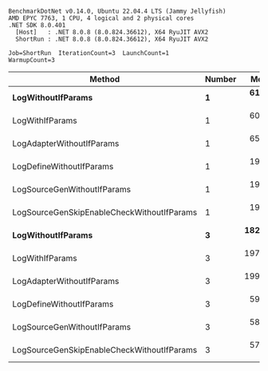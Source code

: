 ```

BenchmarkDotNet v0.14.0, Ubuntu 22.04.4 LTS (Jammy Jellyfish)
AMD EPYC 7763, 1 CPU, 4 logical and 2 physical cores
.NET SDK 8.0.401
  [Host]   : .NET 8.0.8 (8.0.824.36612), X64 RyuJIT AVX2
  ShortRun : .NET 8.0.8 (8.0.824.36612), X64 RyuJIT AVX2

Job=ShortRun  IterationCount=3  LaunchCount=1  
WarmupCount=3  

```
| Method                                     | Number | Mean      | Error     | StdDev   | Min       | Max       | Gen0   | Allocated |
|------------------------------------------- |------- |----------:|----------:|---------:|----------:|----------:|-------:|----------:|
| **LogWithoutIfParams**                         | **1**      |  **61.88 ns** |  **2.840 ns** | **0.156 ns** |  **61.72 ns** |  **62.03 ns** | **0.0010** |      **88 B** |
| LogWithIfParams                            | 1      |  60.14 ns |  1.176 ns | 0.064 ns |  60.08 ns |  60.21 ns | 0.0010 |      88 B |
| LogAdapterWithoutIfParams                  | 1      |  65.80 ns |  3.300 ns | 0.181 ns |  65.68 ns |  66.00 ns | 0.0010 |      88 B |
| LogDefineWithoutIfParams                   | 1      |  19.82 ns |  0.218 ns | 0.012 ns |  19.80 ns |  19.82 ns |      - |         - |
| LogSourceGenWithoutIfParams                | 1      |  19.82 ns |  0.261 ns | 0.014 ns |  19.81 ns |  19.84 ns |      - |         - |
| LogSourceGenSkipEnableCheckWithoutIfParams | 1      |  19.29 ns |  0.187 ns | 0.010 ns |  19.28 ns |  19.30 ns |      - |         - |
| **LogWithoutIfParams**                         | **3**      | **182.87 ns** |  **6.241 ns** | **0.342 ns** | **182.54 ns** | **183.22 ns** | **0.0031** |     **264 B** |
| LogWithIfParams                            | 3      | 197.97 ns |  5.887 ns | 0.323 ns | 197.63 ns | 198.27 ns | 0.0031 |     264 B |
| LogAdapterWithoutIfParams                  | 3      | 199.05 ns | 27.063 ns | 1.483 ns | 198.00 ns | 200.75 ns | 0.0031 |     264 B |
| LogDefineWithoutIfParams                   | 3      |  59.28 ns |  3.742 ns | 0.205 ns |  59.14 ns |  59.52 ns |      - |         - |
| LogSourceGenWithoutIfParams                | 3      |  58.30 ns |  2.669 ns | 0.146 ns |  58.21 ns |  58.47 ns |      - |         - |
| LogSourceGenSkipEnableCheckWithoutIfParams | 3      |  57.14 ns |  2.063 ns | 0.113 ns |  57.07 ns |  57.27 ns |      - |         - |
